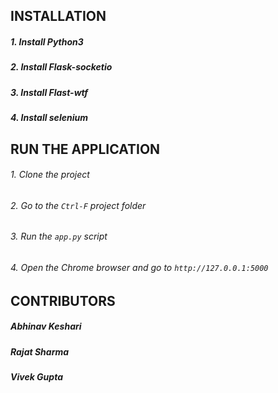 ## INSTALLATION
##### 1. Install Python3
##### 2. Install Flask-socketio
##### 3. Install Flast-wtf
##### 4. Install selenium

## RUN THE APPLICATION
###### 1. Clone the project
###### 2. Go to the `Ctrl-F` project folder
###### 3. Run the  `app.py` script
###### 4. Open the Chrome browser and go to `http://127.0.0.1:5000`

## CONTRIBUTORS
##### Abhinav Keshari
##### Rajat Sharma
##### Vivek Gupta
